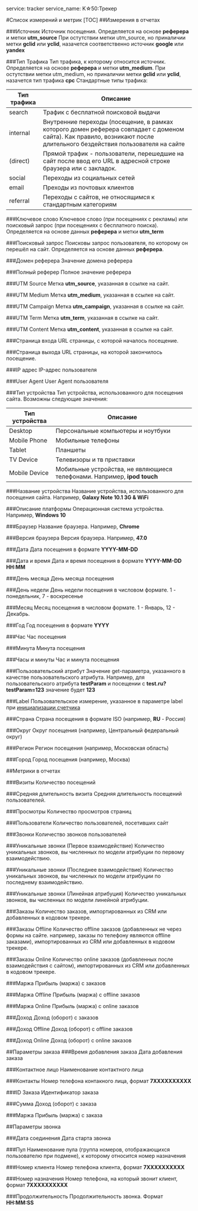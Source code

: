 service: tracker
service_name: K☆50:Трекер

#Список измерений и метрик
[TOC]
##Измерения в отчетах

###Источник
Источник посещения. Определяется на основе **реферера** и метки **utm_source**
При остутствии метки utm_source, но приналичии метки **gclid** или **yclid**, назачется соответственно источник **google** или **yandex**

###Тип Трафика
Тип трафика, к которому относится источник. Определяется на основе **реферера** и метки **utm_medium**. При остутствии метки utm_medium, но приналичии метки **gclid** или **yclid**, назачется тип трафика **cpc**
Стандартные типы трафика:

|Тип трафика|Описание|
|----|----|
|search|Трафик с бесплатной поисковой выдачи|
|internal|Внутренние переходы (посещение, в рамках которого домен реферера совпадает с доменом сайта). Как правило, возникают после длительного бездействия пользователя на сайте|
|(direct)|Прямой трафик - пользователи, перешедшие на сайт после ввод его URL в адресной строке браузера или с закладок.|
|social|Переходы из социальных сетей|
|email|Преходы из почтовых клиентов|
|referral|Переходы с сайтов, не относящимся к стандартным категориям|

###Ключевое слово
Ключевое слово (при посещениях с рекламы) или поисковый запрос (при посещениях с бесплатного поиска). Определяется на основе данных **реферера** и метки **utm_term**

###Поисковый запрос
Поисковы запрос пользователя, по которому он перешёл на сайт. Определяется на основе данных **реферера**.

###Домен реферера
Значение домена реферера

###Полный реферер
Полное значение реферера

###UTM Source
Метка **utm_source**, указанная в ссылке на сайт.

###UTM Medium
Метка **utm_medium**, указанная в ссылке на сайт.

###UTM Campaign
Метка **utm_campaign**, указанная в ссылке на сайт.

###UTM Term
Метка **utm_term**, указанная в ссылке на сайт.

###UTM Content
Метка **utm_content**, указанная в ссылке на сайт.

###Страница входа
URL страницы, с которой началось посещение.

###Страница выхода
URL страницы, на которой закончилось посещение.

###IP адрес
IP-адрес пользователя

###User Agent
User Agent пользователя

###Тип устройства
Тип устройства, использованного для посещения сайта. Возможны следующие значения:

|Тип устройства|Описание|
|----|----|
|Desktop|Персональные компьютеры и ноутбуки|
|Mobile Phone|Мобильные телефоны|
|Tablet|Планшеты|
|TV Device|Телевизоры и тв приставки|
|Mobile Device|Мобильные устройства, не являющиеся телефонами. Например, **ipod touch**|

###Название устройства
Название устройства, использованного для посещения сайта. Например, **Galaxy Note 10.1 3G & WiFi**

###Описание платформы
Операционная система устройства. Например, **Windows 10**

###Браузер
Название браузера. Например, **Chrome**

###Версия браузера
Версия браузера. Например, **47.0**

###Дата
Дата посещения в формате **YYYY-MM-DD**

###Дата и время
Дата и время посещения в формате **YYYY-MM-DD HH:MM**

###День месяца
День месяца посещения

###День недели
День недели посещения в числовом формате. 1 - понедельник, 7 - воскресенье

###Месяц
Месяц посещения в числовом формате. 1 - Январь, 12 - Декабрь.

###Год
Год посещения в формате **YYYY**

###Час
Час посещения

###Минута
Минута посещения

###Часы и минуты
Час и минута посещения

###Пользовательский атрибут
Значение get-параметра, указанного в качестве пользовательского атрибута.
Например, для пользовательского атрибута **testParam** и посещении с **test.ru?testParam=123** значение будет **123**

###Label
Пользовательское измерение, указанное в параметре label при [инициализации счетчика](../counters/javascript-api/)

###Страна
Страна посещения в формате ISO (например, **RU** - Россия)

###Округ
Округ посещения (например, Центральный федеральный округ)

###Регион
Регион посещения (например, Московская область)

###Город
Город посещения (например, Москва)

##Метрики в отчетах

###Визиты
Количество посещений

###Средняя длительность визита
Средняя длительность посещений пользователей.

###Просмотры
Количество просмотров страниц

###Пользователи
Количество пользователей, посетивших сайт

###Звонки
Количество звонков пользователей

###Уникальные звонки (Первое взаимодействие)
Количество уникальных звонков, вы численных по модели атрибуции по первому взаимодействию.

###Уникальные звонки (Последнее взаимодействие)
Количество уникальных звонков, вы численных по модели атрибуции по последнему взаимодействию.

###Уникальные звонки (Линейная атрибуция)
Количество уникальных звонков, вы численных по модели линейной атрибуции.

###Заказы
Количество заказов, импортированных из CRM или добавленных в кодовом трекере.

###Заказы Offline
Количество offline заказов (добавленных не через формы на сайте. например, заказы по телефону являются offline заказами), импортированных из CRM или добавленных в кодовом трекере.

###Заказы Online
Количество online заказов (добавленных после взаимодействия с сайтом), импортированных из CRM или добавленных в кодовом трекере.

###Маржа
Прибыль (маржа) с заказов

###Маржа Offline
Прибыль (маржа) с offline заказов

###Маржа Online
Прибыль (маржа) с online заказов

###Доход
Доход (оборот) с заказов

###Доход Offline
Доход (оборот) с offline заказов

###Доход Online
Доход (оборот) с online заказов

##Параметры заказа
###Время добавления заказа
Дата добавления заказа

###Контактное лицо
Наименование контактного лица

###Контакты
Номер телефона контакного лица, формат **7XXXXXXXXXX**

###ID Заказа
Идентификатор заказа

###Сумма
Доход (оборот) с заказа

###Маржа
Прибыль (маржа) с заказа

##Параметры звонка

###Дата соединения
Дата старта звонка

###Пул
Наименование пула (группа номеров, отображающихся пользователю при подмене), к которому относится номер назначения

###Номер клиента
Номер телефона клиента, формат **7XXXXXXXXXX**

###Номер назначения
Номер телефона, на который звонит клиент, формат **7XXXXXXXXXX**

###Продолжительность
Продолжительность звонка. Формат **HH:MM:SS**
